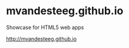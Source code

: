 mvandesteeg.github.io
=====================

Showcase for HTML5 web apps

http://mvandesteeg.github.io
